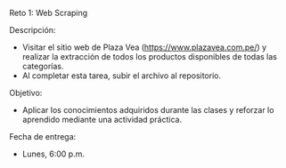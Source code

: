 Reto 1: Web Scraping

Descripción:
- Visitar el sitio web de Plaza Vea (https://www.plazavea.com.pe/) y realizar la extracción de todos los productos disponibles de todas las categorías. 
- Al completar esta tarea, subir el archivo al repositorio.

Objetivo:
- Aplicar los conocimientos adquiridos durante las clases y reforzar lo aprendido mediante una actividad práctica.

Fecha de entrega:
- Lunes, 6:00 p.m.
